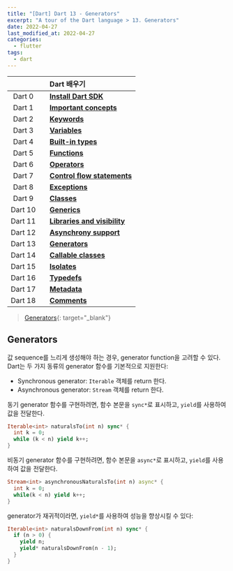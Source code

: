 ```yaml
---
title: "[Dart] Dart 13 - Generators"
excerpt: "A tour of the Dart language > 13. Generators"
date: 2022-04-27
last_modified_at: 2022-04-27
categories:
  - flutter
tags:
  - dart
---
```


|||Dart 배우기|
|:---:|:---:|:---|
|Dart 0||**[Install Dart SDK](https://burningfalls.github.io/flutter/dart0-install-dart-sdk/)**|
|Dart 1||**[Important concepts](https://burningfalls.github.io/flutter/dart1-important-concepts/)**|
|Dart 2||**[Keywords](https://burningfalls.github.io/flutter/dart2-keywords/)**|
|Dart 3||**[Variables](https://burningfalls.github.io/flutter/dart3-variables/)**|
|Dart 4||**[Built-in types](https://burningfalls.github.io/flutter/dart4-built-in-types/)**|
|Dart 5||**[Functions](https://burningfalls.github.io/flutter/dart5-functions/)**|
|Dart 6||**[Operators](https://burningfalls.github.io/flutter/dart6-operators/)**|
|Dart 7||**[Control flow statements](https://burningfalls.github.io/flutter/dart7-control-flow-statements/)**|
|Dart 8||**[Exceptions](https://burningfalls.github.io/flutter/dart8-exceptions/)**|
|Dart 9||**[Classes](https://burningfalls.github.io/flutter/dart9-classes/)**|
|Dart 10||**[Generics](https://burningfalls.github.io/flutter/dart10-generics/)**|
|Dart 11||**[Libraries and visibility](https://burningfalls.github.io/flutter/dart11-libraries-and-visibility/)**|
|Dart 12||**[Asynchrony support](https://burningfalls.github.io/flutter/dart12-asynchrony-support/)**|
|Dart 13||**[Generators](https://burningfalls.github.io/flutter/dart13-generators/)**|
|Dart 14||**[Callable classes](https://burningfalls.github.io/flutter/dart14-callable-classes/)**|
|Dart 15||**[Isolates](https://burningfalls.github.io/flutter/dart15-isolates/)**|
|Dart 16||**[Typedefs](https://burningfalls.github.io/flutter/dart16-typedefs/)**|
|Dart 17||**[Metadata](https://burningfalls.github.io/flutter/dart17-metadata/)**|
|Dart 18||**[Comments](https://burningfalls.github.io/flutter/dart18-comments/)**|

> [Generators](https://dart.dev/guides/language/language-tour#generators){: target="_blank"}

## Generators

값 sequence를 느리게 생성해야 하는 경우, generator function을 고려할 수 있다. Dart는 두 가지 동류의 generator 함수를 기본적으로 지원한다:

* Synchronous generator: `Iterable` 객체를 return 한다.
* Asynchronous generator: `Stream` 객체를 return 한다.

동기 generator 함수를 구현하려면, 함수 본문을 `sync*`로 표시하고, `yield`를 사용하여 값을 전달한다.

```dart
Iterable<int> naturalsTo(int n) sync* {
  int k = 0;
  while (k < n) yield k++;
}
```

비동기 generator 함수를 구현하려면, 함수 본문을 `async*`로 표시하고, `yield`를 사용하여 값을 전달한다.

```dart
Stream<int> asynchronousNaturalsTo(int n) async* {
  int k = 0;
  while(k < n) yield k++;
}
```

generator가 재귀적이라면, `yield*`를 사용하여 성능을 향상시킬 수 있다:

```dart
Iterable<int> naturalsDownFrom(int n) sync* {
  if (n > 0) {
    yield n;
    yield* naturalsDownFrom(n - 1);
  }
}
```